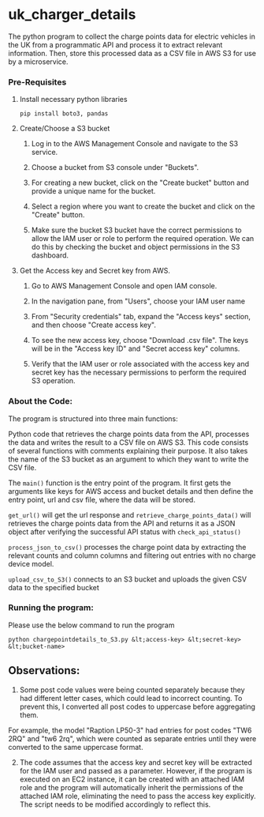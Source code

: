 # uk_charger_details


The python program to collect the charge points data for electric vehicles in the UK from a programmatic API and process it to extract relevant information. Then, store this processed data as a CSV file in AWS S3 for use by a microservice.

### Pre-Requisites

1. Install necessary python libraries

   ```pip install boto3, pandas```

2. Create/Choose a S3 bucket 

   1. Log in to the AWS Management Console and navigate to the S3 service.

   2. Choose a bucket from S3 console under "Buckets".

   2. For creating a new bucket, click on the "Create bucket" button and provide a unique name for the bucket.

   3. Select a region where you want to create the bucket and click on the "Create" button.

   4. Make sure the bucket S3 bucket have the correct permissions to allow the IAM user or role to perform the required operation. We can do this by checking the bucket and object permissions in the S3 dashboard.

3. Get the Access key and Secret key from AWS.

   

   1. Go to AWS Management Console and open IAM console.

   2. In the navigation pane, from "Users", choose your IAM user name

   3. From "Security credentials" tab, expand the "Access keys" section, and then choose "Create access key".

   4. To see the new access key, choose "Download .csv file". The keys will be in the "Access key ID" and "Secret access key" columns.

   5. Verify that the IAM user or role associated with the access key and secret key has the necessary permissions to perform the required S3 operation.

### About the Code:

The program is structured into three main functions:

Python code that retrieves the charge points data from the API, processes the data and writes the result to a CSV file on AWS S3. This code consists of several functions with comments explaining their purpose. It also takes the name of the S3 bucket as an argument to which they want to write the CSV file.

The ```main()``` function is the entry point of the program. It first gets the arguments like keys for AWS access and bucket details and then define the entry point, url and csv file, where the data will be stored.

```get_url()``` will get the url response and ```retrieve_charge_points_data()``` will retrieves the charge points data from the API and returns it as a JSON object after verifying the successful API status with ```check_api_status()```

```process_json_to_csv()``` processes the charge point data by extracting the relevant counts and column columns and filtering out entries with no charge device model. 

```upload_csv_to_S3()``` connects to an S3 bucket and uploads the given CSV data to the specified bucket

### Running the program:

Please use the below command to run the program

```python chargepointdetails_to_S3.py &lt;access-key> &lt;secret-key> &lt;bucket-name>```

## Observations:

1. Some post code values were being counted separately because they had different letter cases, which could lead to incorrect counting. To prevent this, I converted all post codes to uppercase before aggregating them. 

For example, the model "Raption LP50-3" had entries for post codes "TW6 2RQ" and "tw6 2rq", which were counted as separate entries until they were converted to the same uppercase format.

2. The code assumes that the access key and secret key will be extracted for the IAM user and passed as a parameter. However, if the program is executed on an EC2 instance, it can be created with an attached IAM role and the program will automatically inherit the permissions of the attached IAM role, eliminating the need to pass the access key explicitly. The script needs to be modified accordingly to reflect this.
